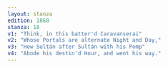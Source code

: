 ```yaml
---
layout: stanza
edition: 1868
stanza: 18
v1: "Think, in this batter'd Caravanserai"
v2: "Whose Portals are alternate Night and Day,"
v3: "How Sultán after Sultán with his Pomp"
v4: "Abode his destin'd Hour, and went his way."
---
```

